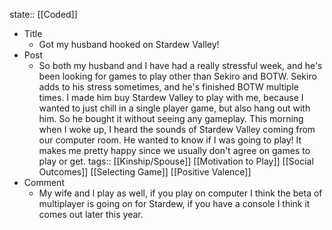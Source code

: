 state:: [[Coded]]

- Title
	- Got my husband hooked on Stardew Valley!
- Post
	- So both my husband and I have had a really stressful week, and he's been looking for games to play other than Sekiro and BOTW. Sekiro adds to his stress sometimes, and he's finished BOTW multiple times. I made him buy Stardew Valley to play with me, because I wanted to just chill in a single player game, but also hang out with him. So he bought it without seeing any gameplay. This morning when I woke up, I heard the sounds of Stardew Valley coming from our computer room. He wanted to know if I was going to play! It makes me pretty happy since we usually don't agree on games to play or get.
	  tags:: [[Kinship/Spouse]] [[Motivation to Play]] [[Social Outcomes]] [[Selecting Game]] [[Positive Valence]]
- Comment
	- My wife and I play as well, if you play on computer I think the beta of multiplayer is going on for Stardew, if you have a console I think it comes out later this year.